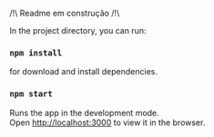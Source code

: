 /!\ Readme em construção /!\

In the project directory, you can run:
### `npm install`
for download and install dependencies.

### `npm start`
Runs the app in the development mode.<br />
Open [http://localhost:3000](http://localhost:3000) to view it in the browser.
